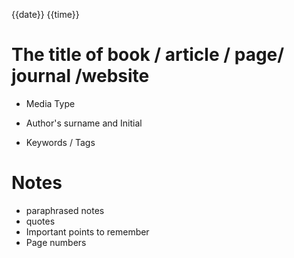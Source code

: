 
{{date}} {{time}}

# The title of book / article / page/ journal /website
* Media Type

* Author's surname and Initial

* Keywords / Tags


# Notes
* paraphrased notes
* quotes
* Important points to remember
* Page numbers



